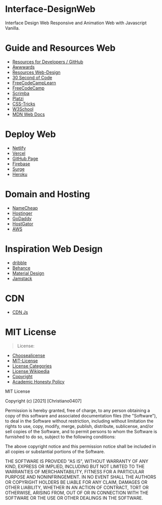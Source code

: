 # Interface-DesignWeb
Interface Design Web Responsive and Animation Web with Javascript Vanilla. 

# Guide and Resources Web
- [Resources for Developers / GitHub](https://github.com/zero-to-mastery/resources)
- [Awwwards](https://www.awwwards.com/)
- [Resources Web-Design](https://github.com/zero-to-mastery/resources)
- [30 Second of Code](https://www.30secondsofcode.org/)
- [FreeCodeCampLearn](https://www.freecodecamp.org/learn/)
- [FreeCodeCamp](https://www.youtube.com/channel/UC8butISFwT-Wl7EV0hUK0BQ)
- [Scrimba](https://scrimba.com/learn/learnjavascript)
- [Platzi](https://platzi.com/home)
- [CSS-Tricks](https://css-tricks.com/guides/)
- [W3School](https://www.w3schools.com/default.asp)
- [MDN Web Docs](https://developer.mozilla.org/en-US/)

# Deploy Web
- [Netlify](https://www.netlify.com/)
- [Vercel](https://vercel.com/)
- [GitHub Page](https://pages.github.com/)
- [Firebase](https://firebase.google.com/products-release)
- [Surge](https://surge.sh/)
- [Heroku](https://www.heroku.com/)

# Domain and Hosting
- [NameCheap](https://www.namecheap.com/)
- [Hostinger](https://www.hostinger.mx/)
- [GoDaddy](https://mx.godaddy.com/domains/domain-name-search)
- [HostGator](https://www.hostgator.mx/)
- [AWS](https://aws.amazon.com/es/)

# Inspiration Web Design
- [dribble](https://dribbble.com/)
- [Behance](https://www.behance.net/)
- [Material Design](https://material.io/)
- [Jamstack](https://jamstackthemes.dev/#archetype=portfolio)

# CDN
- [CDN Js](https://cdnjs.com/)

# MIT License 

> License: 
- [Choosealicense](https://choosealicense.com/)
- [MIT-License](https://choosealicense.com/licenses/mit/)
- [License Categories](https://www.youtube.com/watch?v=eWtjgfzpt6Y)
- [License Wikipedia](https://es.wikipedia.org/wiki/Licencia_de_software)
- [Copyright](https://es.wikipedia.org/wiki/Derecho_de_autor)
- [Academic Honesty Policy](https://www.freecodecamp.org/news/academic-honesty-policy/)

MIT License

Copyright (c) [2021] [Christiano0407]

Permission is hereby granted, free of charge, to any person obtaining a copy of this software and associated documentation files (the "Software"), to deal in the Software without restriction, including without limitation the rights to use, copy, modify, merge, publish, distribute, sublicense, and/or sell copies of the Software, and to permit persons to whom the Software is furnished to do so, subject to the following conditions:

The above copyright notice and this permission notice shall be included in all copies or substantial portions of the Software.

THE SOFTWARE IS PROVIDED "AS IS", WITHOUT WARRANTY OF ANY KIND, EXPRESS OR IMPLIED, INCLUDING BUT NOT LIMITED TO THE WARRANTIES OF MERCHANTABILITY, FITNESS FOR A PARTICULAR PURPOSE AND NONINFRINGEMENT. IN NO EVENT SHALL THE AUTHORS OR COPYRIGHT HOLDERS BE LIABLE FOR ANY CLAIM, DAMAGES OR OTHER LIABILITY, WHETHER IN AN ACTION OF CONTRACT, TORT OR OTHERWISE, ARISING FROM, OUT OF OR IN CONNECTION WITH THE SOFTWARE OR THE USE OR OTHER DEALINGS IN THE SOFTWARE.